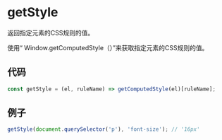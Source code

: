 # getStyle

返回指定元素的CSS规则的值。

使用“ Window.getComputedStyle（）”来获取指定元素的CSS规则的值。

## 代码

```js
const getStyle = (el, ruleName) => getComputedStyle(el)[ruleName];
```

## 例子

```js
getStyle(document.querySelector('p'), 'font-size'); // '16px'
```
